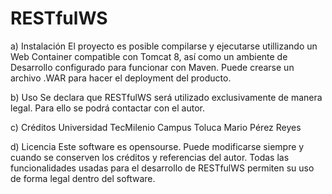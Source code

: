 # RESTfulWS

a) Instalación
El proyecto es posible compilarse y ejecutarse utillizando un Web Container compatible con Tomcat 8, así como un ambiente de Desarrollo configurado para funcionar con Maven. Puede crearse un archivo .WAR para hacer el deployment del producto.
    
b) Uso
Se declara que RESTfulWS será utilizado exclusivamente de manera legal. Para ello se podrá contactar con el autor.
    
c) Créditos
Universidad TecMilenio Campus Toluca
Mario Pérez Reyes

d) Licencia
Este software es opensourse. Puede modificarse siempre y cuando se conserven los créditos y referencias del autor.
Todas las funcionalidades usadas para el desarrollo de RESTfulWS permiten su uso de forma legal dentro del software.
